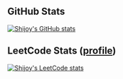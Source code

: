 ## GitHub Stats

[![Shijoy's GitHub stats](https://github-readme-stats.vercel.app/api?username=ShijoyBharath&show_icons=true&icon_color=586069&text_color=586069&bg_color=fff&line_height=30&hide_title=true&title_color=0366d6)](https://github.com/anuraghazra/github-readme-stats)

## LeetCode Stats ([profile](https://leetcode.com/shijoybharath8))
[![Shijoy's LeetCode stats](https://leetcode-stats-six.vercel.app/api?username=shijoybharath8)](https://github.com/KnlnKS/leetcode-stats)
